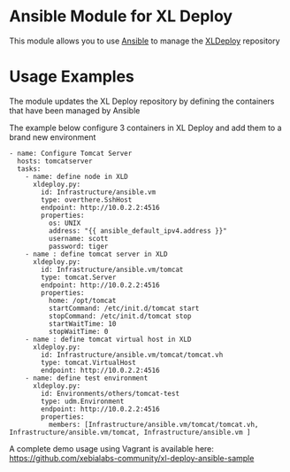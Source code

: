 Ansible Module for XL Deploy
================

This module allows you to use [Ansible](http://www.ansibleworks.com/) to manage the  [XLDeploy](http://www.xebialabs.com) repository

Usage Examples
==============
The module updates the XL Deploy repository by defining the containers
that have been managed by Ansible

The example below configure 3 containers in XL Deploy and add them to a
brand new environment

```
- name: Configure Tomcat Server
  hosts: tomcatserver  
  tasks:
    - name: define node in XLD
      xldeploy.py:
        id: Infrastructure/ansible.vm
        type: overthere.SshHost
        endpoint: http://10.0.2.2:4516
        properties:
          os: UNIX
          address: "{{ ansible_default_ipv4.address }}"
          username: scott
          password: tiger
    - name : define tomcat server in XLD
      xldeploy.py:
        id: Infrastructure/ansible.vm/tomcat
        type: tomcat.Server
        endpoint: http://10.0.2.2:4516
        properties:
          home: /opt/tomcat
          startCommand: /etc/init.d/tomcat start
          stopCommand: /etc/init.d/tomcat stop
          startWaitTime: 10
          stopWaitTime: 0
    - name : define tomcat virtual host in XLD
      xldeploy.py:
        id: Infrastructure/ansible.vm/tomcat/tomcat.vh
        type: tomcat.VirtualHost
        endpoint: http://10.0.2.2:4516
    - name: define test environment
      xldeploy.py:
        id: Environments/others/tomcat-test
        type: udm.Environment
        endpoint: http://10.0.2.2:4516
        properties:
          members: [Infrastructure/ansible.vm/tomcat/tomcat.vh, Infrastructure/ansible.vm/tomcat, Infrastructure/ansible.vm ]

```
A complete demo usage using Vagrant is available here: https://github.com/xebialabs-community/xl-deploy-ansible-sample
